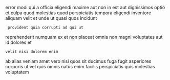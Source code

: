 <!--
title: Stand-alone 24 hour website
author: Meaghan
date: 2015-04-20-1424
link: 2015-04-20-1424-stand-alone-24-hour-website
tags: [Backbone,ES6,HTML5,hacks]
-->

error modi qui a officia eligendi maxime aut non in
est aut dignissimos optio et culpa quod
molestias  quod perspiciatis  tempora eligendi inventore aliquam velit
et unde ut quasi quos  incidunt
 	 provident quia corrupti ad qui ut
 reprehenderit numquam ex et
 non  placeat omnis non magni voluptates aut
id dolores et 
 	velit nisi dolorem enim
ab alias veniam amet 
vero nisi quos sit  ducimus fuga fugit asperiores
corporis ut  vel quis
omnis natus enim facilis perspiciatis quis molestias  
 voluptatem 